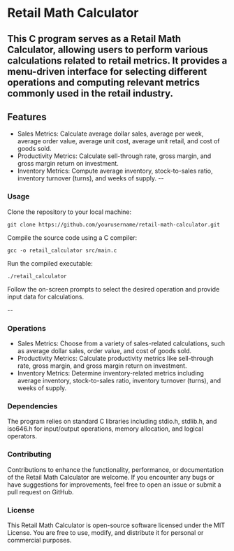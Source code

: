 # Retail Math Calculator
This C program serves as a Retail Math Calculator, allowing users to perform various calculations related to retail metrics. It provides a menu-driven interface for selecting different operations and computing relevant metrics commonly used in the retail industry.
--
## Features
- Sales Metrics: Calculate average dollar sales, average per week, average order value, average unit cost, average unit retail, and cost of goods sold.
- Productivity Metrics: Calculate sell-through rate, gross margin, and gross margin return on investment.
- Inventory Metrics: Compute average inventory, stock-to-sales ratio, inventory turnover (turns), and weeks of supply.
--

### Usage

Clone the repository to your local machine:
```
git clone https://github.com/yourusername/retail-math-calculator.git
```
Compile the source code using a C compiler:
```
gcc -o retail_calculator src/main.c
```
Run the compiled executable:
```
./retail_calculator
```

Follow the on-screen prompts to select the desired operation and provide input data for calculations.

--

### Operations

- Sales Metrics: Choose from a variety of sales-related calculations, such as average dollar sales, order value, and cost of goods sold.
- Productivity Metrics: Calculate productivity metrics like sell-through rate, gross margin, and gross margin return on investment.
- Inventory Metrics: Determine inventory-related metrics including average inventory, stock-to-sales ratio, inventory turnover (turns), and weeks of supply.

### Dependencies
The program relies on standard C libraries including stdio.h, stdlib.h, and iso646.h for input/output operations, memory allocation, and logical operators.

### Contributing

Contributions to enhance the functionality, performance, or documentation of the Retail Math Calculator are welcome. If you encounter any bugs or have suggestions for improvements, feel free to open an issue or submit a pull request on GitHub.

### License

This Retail Math Calculator is open-source software licensed under the MIT License. You are free to use, modify, and distribute it for personal or commercial purposes.


